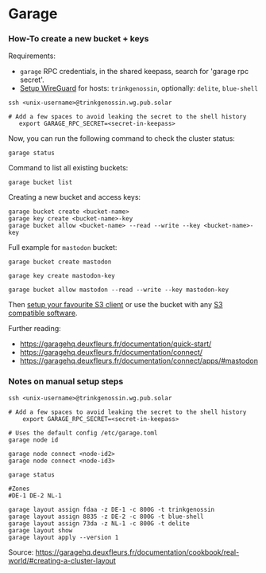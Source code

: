 # Garage

### How-To create a new bucket + keys

Requirements:

- `garage` RPC credentials, in the shared keepass, search for 'garage rpc secret'.
- [Setup WireGuard](./administrative-access.md#ssh-access) for hosts: `trinkgenossin`, optionally: `delite`, `blue-shell`

```
ssh <unix-username>@trinkgenossin.wg.pub.solar
```

```
# Add a few spaces to avoid leaking the secret to the shell history
   export GARAGE_RPC_SECRET=<secret-in-keepass>
```

Now, you can run the following command to check the cluster status:

```
garage status
```

Command to list all existing buckets:

```
garage bucket list
```

Creating a new bucket and access keys:

```
garage bucket create <bucket-name>
garage key create <bucket-name>-key
garage bucket allow <bucket-name> --read --write --key <bucket-name>-key
```

Full example for `mastodon` bucket:

```
garage bucket create mastodon

garage key create mastodon-key

garage bucket allow mastodon --read --write --key mastodon-key
```

Then [setup your favourite S3 client](https://garagehq.deuxfleurs.fr/documentation/connect/cli/)
or use the bucket with any [S3 compatible software](https://garagehq.deuxfleurs.fr/documentation/connect/).

Further reading:

- https://garagehq.deuxfleurs.fr/documentation/quick-start/
- https://garagehq.deuxfleurs.fr/documentation/connect/
- https://garagehq.deuxfleurs.fr/documentation/connect/apps/#mastodon

### Notes on manual setup steps

```
ssh <unix-username>@trinkgenossin.wg.pub.solar

# Add a few spaces to avoid leaking the secret to the shell history
    export GARAGE_RPC_SECRET=<secret-in-keepass>

# Uses the default config /etc/garage.toml
garage node id

garage node connect <node-id2>
garage node connect <node-id3>

garage status

#Zones
#DE-1 DE-2 NL-1

garage layout assign fdaa -z DE-1 -c 800G -t trinkgenossin
garage layout assign 8835 -z DE-2 -c 800G -t blue-shell
garage layout assign 73da -z NL-1 -c 800G -t delite
garage layout show
garage layout apply --version 1
```

Source: https://garagehq.deuxfleurs.fr/documentation/cookbook/real-world/#creating-a-cluster-layout
